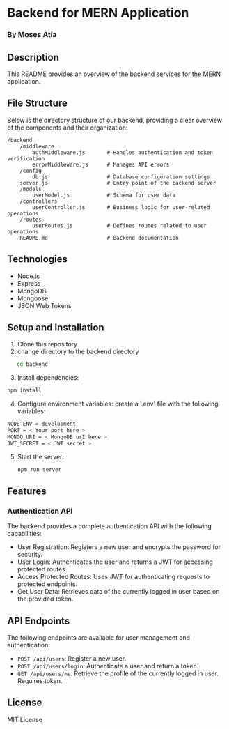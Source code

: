 # Backend for MERN Application

### By Moses Atia

## Description

This README provides an overview of the backend services for the MERN application.

## File Structure

Below is the directory structure of our backend, providing a clear overview of the components and their organization:

```
/backend
    /middleware
        authMiddleware.js       # Handles authentication and token verification
        errorMiddleware.js      # Manages API errors
    /config
        db.js                   # Database configuration settings
    server.js                   # Entry point of the backend server
    /models
        userModel.js            # Schema for user data
    /controllers
        userController.js       # Business logic for user-related operations
    /routes
        userRoutes.js           # Defines routes related to user operations
    README.md                   # Backend documentation
```

## Technologies

- Node.js
- Express
- MongoDB
- Mongoose
- JSON Web Tokens

## Setup and Installation

1. Clone this repository
2. change directory to the backend directory

```bash
   cd backend
```

3. Install dependencies:

```bash
npm install
```

4. Configure environment variables:
   create a '.env' file with the following variables:

```bash
NODE_ENV = development
PORT = < Your port here >
MONGO_URI = < MongoDB urI here >
JWT_SECRET = < JWT secret >
```

5. Start the server:
   ```bash
   npm run server
   ```

## Features

### Authentication API

The backend provides a complete authentication API with the following capabilities:

- User Registration: Registers a new user and encrypts the password for security.
- User Login: Authenticates the user and returns a JWT for accessing protected routes.
- Access Protected Routes: Uses JWT for authenticating requests to protected endpoints.
- Get User Data: Retrieves data of the currently logged in user based on the provided token.

## API Endpoints

The following endpoints are available for user management and authentication:

- `POST /api/users`: Register a new user.
- `POST /api/users/login`: Authenticate a user and return a token.
- `GET /api/users/me`: Retrieve the profile of the currently logged in user. Requires token.

## License

MIT License
